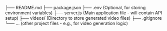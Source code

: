 ├── README.md
├── package.json
├── .env                (Optional, for storing environment variables)
├── server.js           (Main application file - will contain API setup)
├── videos/             (Directory to store generated video files)
├── .gitignore
└── ... (other project files - e.g., for video generation logic)